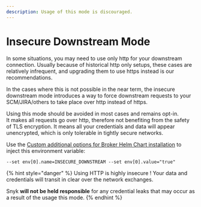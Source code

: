 ```yaml
---
description: Usage of this mode is discouraged.
---
```


# Insecure Downstream Mode

In some situations, you may need to use only http for your downstream connection. Usually because of historical http only setups, these cases are relatively infrequent, and upgrading them to use https instead is our recommendations.

In the cases where this is not possible in the near term, the insecure downstream mode introduces a way to force downstream requests to your SCM/JIRA/others to take place over http instead of https.

Using this mode should be avoided in most cases and remains opt-in.\
It makes all requests go over http, therefore not benefiting from the safety of TLS encryption. It means all your credentials and data will appear unencrypted, which is only tolerable in tightly secure networks.

Use the [Custom additional options for Broker Helm Chart installation](custom-additional-options-for-broker-helm-chart-installation.md) to inject this environment variable:

`--set env[0].name=INSECURE_DOWNSTREAM --set env[0].value="true"`

{% hint style="danger" %}
Using HTTP is highly insecure ! Your data and credentials will transit in clear over the network exchanges.

Snyk **will not be held responsible** for any credential leaks that may occur as a result of the usage this mode.
{% endhint %}
